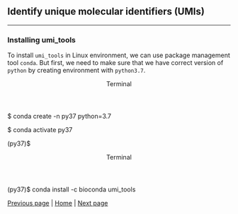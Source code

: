 ## Identify unique molecular identifiers (UMIs)

---

### Installing umi_tools

To install `umi_tools` in Linux environment, we can use package management tool `conda`. But first, we need to make sure that we have correct version of `python` by creating environment with `python3.7`.

<div class="console">
  <header>
    <p>Terminal</p>
  </header>
  <div class="consolebody">
    <p>$ conda create -n py37 python=3.7</p>
    <p>$ conda activate py37</p>
    <p>(py37)$</p>
  </div>
</div>

<div class="console">
  <header>
    <p>Terminal</p>
  </header>
  <div class="consolebody">
    <p>(py37)$ conda install -c bioconda umi_tools</p>
  </div>
</div>

[Previous page](https://katarinagresova.github.io/DSIB01_2021/preprocessing/quality.html) | [Home](https://katarinagresova.github.io/DSIB01_2021/preprocessing/) | [Next page](https://katarinagresova.github.io/DSIB01_2021/preprocessing/demultiplex.html)
